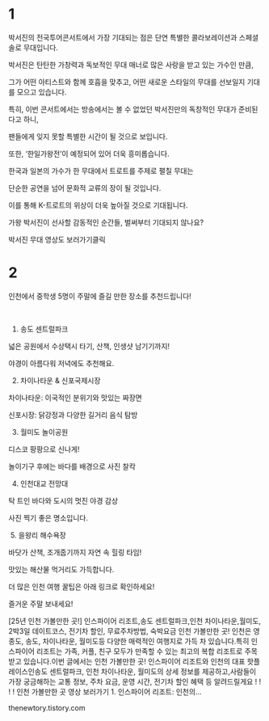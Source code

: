 # 1

박서진의 전국투어콘서트에서 가장 기대되는 점은 단연 특별한 콜라보레이션과 스페셜 솔로 무대입니다.

박서진은 탄탄한 가창력과 독보적인 무대 매너로 많은 사랑을 받고 있는 가수인 만큼,

그가 어떤 아티스트와 함께 호흡을 맞추고, 어떤 새로운 스타일의 무대를 선보일지 기대를 모으고 있습니다.

특히, 이번 콘서트에서는 방송에서는 볼 수 없었던 박서진만의 독창적인 무대가 준비된다고 하니,

팬들에게 잊지 못할 특별한 시간이 될 것으로 보입니다.

또한, ‘한일가왕전’이 예정되어 있어 더욱 흥미롭습니다.

한국과 일본의 가수가 한 무대에서 트로트를 주제로 펼칠 무대는

단순한 공연을 넘어 문화적 교류의 장이 될 것입니다.

이를 통해 K-트로트의 위상이 더욱 높아질 것으로 기대됩니다.

가왕 박서진이 선사할 감동적인 순간들, 벌써부터 기대되지 않나요?

​박서진 무대 영상도 보러가기클릭

# 2

인천에서 중학생 5명이 주말에 즐길 만한 장소를 추천드립니다! 

​

 1. 송도 센트럴파크

넓은 공원에서 수상택시 타기, 산책, 인생샷 남기기까지!

야경이 아름다워 저녁에도 추천해요.

 2. 차이나타운 & 신포국제시장

차이나타운: 이국적인 분위기와 맛있는 짜장면

신포시장: 닭강정과 다양한 길거리 음식 탐방

 3. 월미도 놀이공원

디스코 팡팡으로 신나게!

놀이기구 후에는 바다를 배경으로 사진 찰칵

 4. 인천대교 전망대

탁 트인 바다와 도시의 멋진 야경 감상

사진 찍기 좋은 명소입니다.

️ 5. 을왕리 해수욕장

바닷가 산책, 조개줍기까지 자연 속 힐링 타임!

맛있는 해산물 먹거리도 가득합니다.

 더 많은 인천 여행 꿀팁은 아래 링크로 확인하세요!

즐거운 주말 보내세요! 


[25년 인천 가볼만한 곳!] 인스파이어 리조트,송도 센트럴파크,인천 차이나타운,월미도, 2박3일 데이트코스, 전기차 할인, 무료주차방법, 숙박요금
인천 가볼만한 곳! 인천은 영종도, 송도, 차이나타운, 월미도등 다양한 매력적인 여행지로 가득 차 있습니다.특히 인스파이어 리조트는 가족, 커플, 친구 모두가 만족할 수 있는 최고의 복합 리조트로 주목받고 있습니다.이번 글에서는 인천 가볼만한 곳! 인스파이어 리조트와 인천의 대표 핫플레이스인송도 센트럴파크, 인천 차이나타운, 월미도의 상세 정보를 제공하고,사람들이 가장 궁금해하는 교통 정보, 주차 요금, 운영 시간, 전기차 할인 혜택 등 알려드릴게요 ! ! ! ! 인천 가볼만한 곳 영상 보러가기  1. 인스파이어 리조트: 인천의...

thenewtory.tistory.com